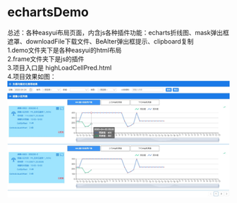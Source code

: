 # echartsDemo
总述：各种easyui布局页面，内含js各种插件功能：echarts折线图、mask弹出框遮罩、downloadFile下载文件、BeAlter弹出框提示、clipboard复制  
1.demo文件夹下是各种easyui的html布局  
2.frame文件夹下是js的插件  
3.项目入口是 highLoadCellPred.html  
4.项目效果如图：
![Alt text](https://github.com/Emily2281/echartsDemo/blob/master/ScreenShotsImg/echartsShots.png)
